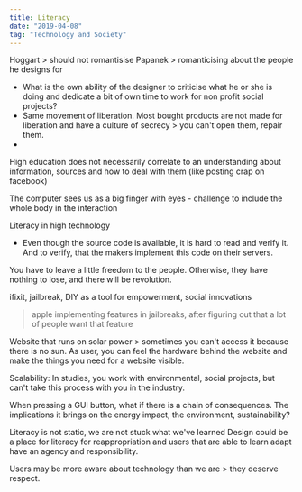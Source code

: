 ```yaml
---
title: Literacy
date: "2019-04-08"
tag: "Technology and Society"
---
```

Hoggart \> should not romantisise
Papanek \> romanticising about the people he designs for
- What is the own ability of the designer to criticise what he or she is doing and dedicate a bit of own time to work for non profit social projects?
- Same movement of liberation. Most bought products are not made for liberation and have a culture of secrecy \> you can't open them, repair them.
-

High education does not necessarily correlate to an understanding about information, sources and how to deal with them (like posting crap on facebook)

The computer sees us as a big finger with eyes - challenge to include the whole body in the interaction

Literacy in high technology
- Even though the source code is available, it is hard to read and verify it. And to verify, that the makers implement this code on their servers.

You have to leave a little freedom to the people. Otherwise, they have nothing to lose, and there will be revolution.


ifixit, jailbreak, DIY as a tool for empowerment, social innovations
> apple implementing features in jailbreaks, after figuring out that a lot of people want that feature

Website that runs on solar power \> sometimes you can't access it because there is no sun. As user, you can feel the hardware behind the website and make the things you need for a website visible.

Scalability: In studies, you work with environmental, social projects, but can't take this process with you in the industry.

When pressing a GUI button, what if there is a chain of consequences. The implications it brings on the energy impact, the environment, sustainability?

Literacy is not static, we are not stuck what we've learned
Design could be a place for literacy for reappropriation and users that are able to learn adapt have an agency and responsibility.

Users may be more aware about technology than we are \> they deserve respect.
